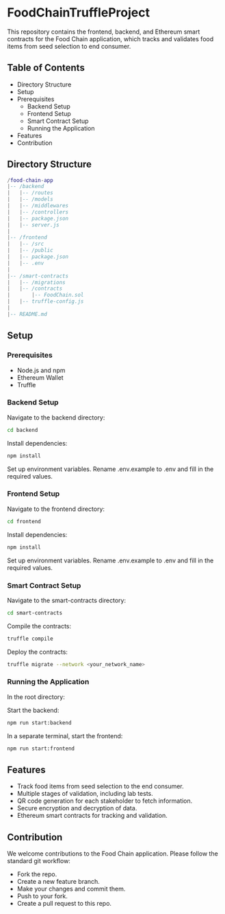 # FoodChainTruffleProject

This repository contains the frontend, backend, and Ethereum smart contracts for the Food Chain application, which tracks and validates food items from seed selection to end consumer.

## Table of Contents

* Directory Structure
* Setup
* Prerequisites
  -  Backend Setup
  -  Frontend Setup
  -  Smart Contract Setup
  -  Running the Application
* Features
* Contribution

## Directory Structure
```lua
/food-chain-app
|-- /backend
|   |-- /routes
|   |-- /models
|   |-- /middlewares
|   |-- /controllers
|   |-- package.json
|   |-- server.js
|
|-- /frontend
|   |-- /src
|   |-- /public
|   |-- package.json
|   |-- .env
|
|-- /smart-contracts
|   |-- /migrations
|   |-- /contracts
|       |-- FoodChain.sol
|   |-- truffle-config.js
|
|-- README.md
```

## Setup

### Prerequisites

* Node.js and npm
* Ethereum Wallet
* Truffle

### Backend Setup

Navigate to the backend directory:

```bash
cd backend
```

Install dependencies:

```bash
npm install
```

Set up environment variables. Rename .env.example to .env and fill in the required values.

### Frontend Setup

Navigate to the frontend directory:

```bash
cd frontend
```

Install dependencies:

```bash
npm install
```

Set up environment variables. Rename .env.example to .env and fill in the required values.

### Smart Contract Setup

Navigate to the smart-contracts directory:

```bash
cd smart-contracts
```

Compile the contracts:

```bash
truffle compile
```

Deploy the contracts:

```bash
truffle migrate --network <your_network_name>
```

### Running the Application

In the root directory:

Start the backend:

```bash
npm run start:backend
```

In a separate terminal, start the frontend:

```bash
npm run start:frontend
```

## Features
* Track food items from seed selection to the end consumer.
* Multiple stages of validation, including lab tests.
* QR code generation for each stakeholder to fetch information.
* Secure encryption and decryption of data.
* Ethereum smart contracts for tracking and validation.

## Contribution
We welcome contributions to the Food Chain application. Please follow the standard git workflow:

* Fork the repo.
* Create a new feature branch.
* Make your changes and commit them.
* Push to your fork.
* Create a pull request to this repo.
